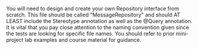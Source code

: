 You will need to design and create your own Repository interface from scratch.
This file should be called "MessageRepository" and should
AT LEAST include the Stereotype annotation as well as the @Query annotation.
It is vital that you pay close attention to the naming convention given since the tests are looking for specific file names.
You should refer to prior mini-project lab examples and course material for guidance.